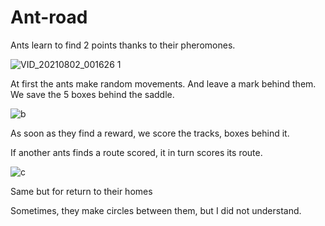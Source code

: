 # Ant-road

Ants learn to find 2 points thanks to their pheromones.



![VID_20210802_001626 1](https://user-images.githubusercontent.com/54853371/127787128-615c3fdc-50ac-4a92-9c12-7586673a2cf3.gif)

At first the ants make random movements. And leave a mark behind them. We save the 5 boxes behind the saddle.

![b](https://user-images.githubusercontent.com/54853371/127787161-f6300ef1-426b-4f60-94eb-54a77242bc59.gif)


As soon as they find a reward, we score the tracks, boxes behind it.

If another ants finds a route scored, it in turn scores its route.


![c](https://user-images.githubusercontent.com/54853371/127787174-6c31b116-4bde-4ec5-825a-a37f51ae35ee.gif)

Same but for return to their homes

Sometimes, they make circles between them, but I did not understand.
